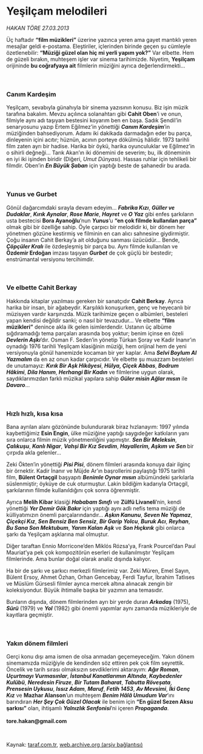 # Yeşilçam melodileri

*HAKAN TÖRE 27.03.2013*

<div class="yazi"><p>Üç haftadır <b>“film müzikleri”</b> üzerine yazınca yeren ama gayet mantıklı yeren mesajlar geldi e-postama. Eleştiriler, içlerinden birinde geçen şu cümleyle özetlenebilir: <b>“Müziği güzel olan hiç mi yerli yapım yok?”</b> Var elbette. Hem de güzeli bırakın, muhteşem işler var sinema tarihimizde. Niyetim, <b>Yeşilçam</b> orijininde <b>bu coğrafyaya ait</b> filmlerin müziğini ayrıca değerlendirmekti...<br/><br/><br/></p>
<h3>Canım Kardeşim</h3>
<p>Yeşilçam, sevabıyla günahıyla bir sinema yazısının konusu. Biz işin müzik tarafına bakalım. Mevzu açılınca solanahtarı gibi <b>Cahit Oben</b>’i ve onun, filmiyle aynı adı taşıyan bestesini koyarım ben en başa. Sadık Şendil’in senaryosunu yazıp Ertem Eğilmez’in yönettiği <b><i>Canım Kardeşim</i></b>’in müziğinden bahsediyorum. Adamı iki dakikada darmadağın eder bu parça, dinleyenin içini acıtır; hüznün, acının porteye dökülmüş hâlidir. 1973 tarihli film zaten ayrı bir hadise. Harika bir öykü, harika oyunculuklar ve Eğilmez’in o sihirli değneği... Tarık Akan’ın iki dönemini de severim; bu, ilk döneminin en iyi iki işinden biridir (Diğeri, <i>Umut Dünyası</i>). Hassas ruhlar için tehlikeli bir filmdir. Oben’in <b><i>En Büyük Şaban</i></b> için yaptığı beste de şahanedir bu arada.<br/><br/><br/></p>
<h3>Yunus ve Gurbet</h3>
<p>Gönül dağarcımdaki sırayla devam edeyim... <b><i>Fabrika Kızı</i></b>, <b><i>Güller ve Dudaklar</i></b>, <b><i>Kırık Aynalar</i></b>, <b><i>Rose Marie</i></b>, <b><i>Hayret</i></b> ve <b><i>O Yaz</i></b> gibi enfes şarkıların usta bestecisi <b>Bora Ayanoğlu</b>’nun <b><i>Yunus</i></b>’u <b>“en çok filmde kullanılan parça”</b> olmak gibi bir özelliğe sahip. Öyle çarpıcı bir melodidir ki, bir dönem her yönetmen gözüne kestirmiş ve filminin en can alıcı sahnesine giydirmiştir. Çoğu insanın Cahit Berkay’a ait olduğunu sanması üzücüdür... Bende, <b><i>Çöpçüler Kralı</i></b> ile özdeşleşmiş bir parça bu. Aynı filmde kullanılan ve <b>Özdemir Erdoğan</b> imzası taşıyan <b><i>Gurbet</i></b> de çok güçlü bir bestedir; enstrümantal versiyonu tercihimdir.<br/><br/><br/></p>
<h3>Ve elbette Cahit Berkay</h3>
<p>Hakkında kitaplar yazılması gereken bir sanatçıdır <b>Cahit Berkay</b>. Ayrıca harika bir insan, bir ağabeydir. Karşılıklı konuşurken, genç ve heyecanlı bir müzisyen vardır karşınızda. Müzik tarihimize geçen o albümleri, besteleri yapan kendisi değildir sanki; o nasıl bir tevazudur... Ve elbette <b>“film müzikleri”</b> denince akla ilk gelen isimlerdendir. Ustanın üç albüme sığdıramadığı tema parçaları arasında boş yoktur; benim içinse en özeli <b><i>Devlerin Aşkı</i></b>’dır. Osman F. Seden’in yönetip Türkan Şoray ve Kadir İnanır’ın oynadığı 1976 tarihli Yeşilçam klasiğinin müziği, hem orijinal hem de yeni versiyonuyla gönül hanemizde kocaman bir yer kaplar. Ama <b><i>Selvi Boylum Al Yazmalım</i></b> da en az onun kadar çarpıcıdır. Ve elbette şu muazzam besteleri de unutamayız: <b><i>Kırık Bir Aşk Hikâyesi</i></b>, <b><i>Hülya, Çiçek Abbas</i></b>, <b><i>Bodrum Hâkimi</i></b>, <b><i>Dila Hanım</i></b>, <b><i>Herhangi Bir Kadın</i></b> ve filmlerine uygun olarak, saydıklarımızdan farklı müzikal yapılara sahip <b><i>Güler misin Ağlar mısın</i></b> ile <b><i>Davaro</i></b>...<br/><br/><br/></p>
<h3>Hızlı hızlı, kısa kısa</h3>
<p>Bana ayrılan alanı gözönünde bulundurarak biraz hızlanayım: 1997 yılında kaybettiğimiz <b>Esin Engin</b>, ülke müziğine yaptığı saygıdeğer katkıların yanı sıra onlarca filmin müzik yönetmenliğini yapmıştır<i>. <b>Sen Bir Meleksin</b></i>, <b><i>Çalıkuşu</i></b>, <b><i>Kanlı Nigar</i></b>, <b><i>Vahşi Bir Kız Sevdim</i></b>, <b><i>Hayallerim, Aşkım ve Sen</i> </b>bir çırpıda akla gelenler...</p>
<p>Zeki Ökten’in yönettiği<i> <b>Pisi Pisi</b></i>, dönem filmleri arasında konuya dair ilginç bir örnektir. Kadir İnanır ve Müjde Ar’ın başrollerini paylaştığı 1975 tarihli film, <b>Bülent Ortaçgil</b> başyapıtı <b><i>Benimle Oynar mısın</i></b> albümündeki şarkılarla süslenmiştir; öyküye de cuk oturmuştur. Lakin bildiğim kadarıyla Ortaçgil, şarkılarının filmde kullanıldığını çok sonra öğrenmiştir. </p>
<p>Ayrıca <b>Melih Kibar</b> klasiği <b><i>Hababam Sınıfı</i></b> ve <b>Zülfü Livaneli</b>’nin, kendi yönettiği <b><i>Yer Demir Gök Bakır</i></b> için yaptığı aynı adlı nefis tema müziği de külliyatımızın önemli parçalarındandır... <b><i>Aşkın Kanunu</i></b>, <b><i>Seven Ne Yapmaz</i></b>, <b><i>Çiçekçi Kız</i></b>, <b><i>Sen Bensiz Ben Sensiz</i></b>, <b><i>Bir Garip Yolcu</i></b>, <b><i>Buruk Acı</i></b>, <b><i>Reyhan</i></b>, <b><i>Bu Sana Son Mektubum</i></b>, <b><i>Yarım Kalan Aşk</i></b> ve <b><i>Son Hıçkırık</i></b><i> </i>gibi onlarca şarkı da Yeşilçam aşklarına mal olmuştur.<i> </i></p>
<p>Diğer taraftan Ennio Morricone’den Miklós Rózsa’ya, Frank Pourcel’dan Paul Mauriat’ya pek çok kompozitörün eserleri de kullanılmıştır Yeşilçam filmlerinde. Ama bunlar doğal olarak analiz dışında kalıyor.</p>
<p>Ha bir de şarkı ve şarkıcı merkezli filmlerimiz var. Zeki Müren, Emel Sayın, Bülent Ersoy, Ahmet Özhan, Orhan Gencebay, Ferdi Tayfur, İbrahim Tatlıses ve Müslüm Gürsesli filmler ayrıca mercek altına alınacak zengin bir koleksiyondur. Büyük ihtimalle başka bir yazımın ana temasıdır.</p>
<p>Bunların dışında, dönem filmlerinden ayrı bir yerde duran <b><i>Arkadaş</i></b> (1975), <b><i>Sürü</i></b> (1979) ve <b><i>Yol</i></b> (1982) gibi önemli yapımlar aynı zamanda müzikleriyle de kayıtlara geçmiştir.<br/><br/><br/></p>
<h3>Yakın dönem filmleri</h3>
<p>Gerçi konu dışı ama ismen de olsa anmadan geçemeyeceğim. Yakın dönem sinemamızda müziğiyle de kendinden söz ettiren pek çok film seyrettik. Öncelik ve tarih sırası olmaksızın sevdiklerimi aktarayım: <b><i>Ağır Roman</i></b>, <b><i>Uçurtmayı Vurmasınlar</i></b>, <b><i>İstanbul Kanatlarımın Altında</i></b>, <b><i>Kaybedenler Kulübü</i></b>, <b><i>Neredesin Firuze</i></b>, <b><i>Bir Tutam Baharat</i></b>, <b><i>Tabutta Röveşata</i></b>, <b><i>Prensesin Uykusu</i></b>, <b><i>Issız Adam</i></b>, <b><i>Maruf</i></b>, <b><i>Fetih 1453</i></b>, <b><i>Av Mevsimi</i></b>, <b><i>İki Genç Kız</i></b> ve <b>Mazhar Alanson</b>’un muhteşem <b><i>Benim Hâlâ Umudum Var</i></b>’ını barındıran <b><i>Her Şey Çok Güzel Olacak</i></b> ile benim için <b>“En güzel Sezen Aksu şarkısı”</b> olan, ihtişamlı <b><i>Yalnızlık Senfonisi</i></b>’ni içeren <b><i>Propaganda</i></b>.<br/><br/><b>tore.hakan@gmail.com</b></p>
<p> </p>
</div>

Kaynak: [taraf.com.tr](http://www.taraf.com.tr/hakan-tore/makale-yesilcam-melodileri.htm), [web.archive.org (arşiv bağlantısı)](http://web.archive.org/web/20131107091116/http://www.taraf.com.tr/hakan-tore/makale-yesilcam-melodileri.htm)
